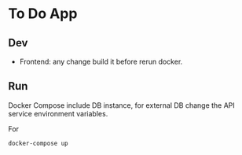 # To Do App


## Dev

* Frontend: any change build it before rerun docker.  


## Run

Docker Compose include DB instance, for external DB change the API service environment variables.

For 

```
docker-compose up
```